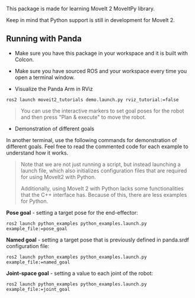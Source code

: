 This package is made for learning MoveIt 2 MoveItPy library.

Keep in mind that Python support is still in development for MoveIt 2.

## Running with Panda
* Make sure you have this package in your workspace and it is built with Colcon.

* Make sure you have sourced ROS and your workspace every time you open a terminal window.

* Visualize the Panda Arm in RViz

`ros2 launch moveit2_tutorials demo.launch.py rviz_tutorial:=false`

>You can use the interactive markers to set goal poses for the robot and then press "Plan & execute" to move the robot.

* Demonstration of different goals

In another terminal, use the following commands for demonstration of different goals. Feel free to read the commented code for each example to understand how it works.

>Note that we are not just running a script, but instead launching a launch file, which also initializes configuration files that are required for using MoveIt2 with Python.
>
>Additionally, using MoveIt 2 with Python lacks some functionalities that the C++ interface has. Because of this, there are less examples for Python.

**Pose goal** - setting a target pose for the end-effector:

`ros2 launch python_examples python_examples.launch.py example_file:=pose_goal`

**Named goal** - setting a target pose that is previously defined in panda.srdf configuration file:

`ros2 launch python_examples python_examples.launch.py example_file:=named_goal`

**Joint-space goal** - setting a value to each joint of the robot:

`ros2 launch python_examples python_examples.launch.py example_file:=joint_goal`
